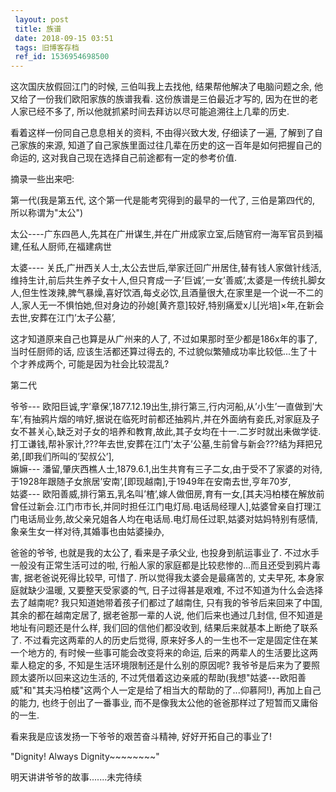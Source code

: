```yaml
---
 layout: post
 title: 族谱
 date: 2018-09-15 03:51
 tags: 旧博客存档
 ref_id: 1536954698500
---
```

这次国庆放假回江门的时候, 三伯叫我上去找他, 结果帮他解决了电脑问题之余, 他又给了一份我们欧阳家族的族谱我看. 这份族谱是三伯最近才写的,
因为在世的老人家已经不多了, 所以他就抓紧时间去拜访以尽可能追溯往上几辈的历史.



看着这样一份同自己息息相关的资料, 不由得兴致大发, 仔细读了一遍, 了解到了自己家族的来源,
知道了自己家族里面过往几辈在历史的这一百年是如何把握自己的命运的, 这对我自己现在选择自己前途都有一定的参考价值.



摘录一些出来吧:



第一代(我是第五代, 这个第一代是能考究得到的最早的一代了, 三伯是第四代的, 所以称谓为"太公")



太公----广东四邑人,先其在广卅谋生,并在广卅成家立室,后随官府一海军官员到福建,任私人厨师,在福建病世

  
 太婆----
关氏,广卅西关人士,太公去世后,举家迁回广卅居住,替有钱人家做针线活,维持生计,前后共生养子女十人,但只育成一子’巨诚’,一女’善威’,太婆是一传统扎脚女人,但生性泼辣,脾气暴燥,喜好饮酒,每攴必饮,且酒量很大,在家里是一个说一不二的人,家人无一不惧怕她,但对身边的孙媳[黄齐意]较好,特别痛爱x儿[光培]×年,在新会去世,安葬在江门’太子公墓’,  

这才知道原来自己也算是从广州来的人了, 不过如果那时至少都是186x年的事了, 当时任厨师的话, 应该生活都还算过得去的,
不过貌似繁殖成功率比较低...生了十个才养成两个, 可能是因为社会比较混乱?



第二代



 爷爷---
欧阳巨诚,字’章保’,1877.12.19出生,排行第三,行内河船,从’小生’一直做到’大车’,有抽鸦片烟的啃好,据说在临死时前都还抽鸦片,并在外面纳有妾氏,对家庭及子女不甚关心,缺乏对子女的培养和教育,故此,其子女均在十一.二岁时就出耒做学徒.打工谦钱,帮补家计,???年去世,安葬在江门’太子’公墓,生前曾与新会???结为拜把兄弟,[即我们所叫的’契叔公’],  
 嫲嫲---
潘留,肇庆西樵人士,1879.6.1,出生共育有三子二女,由于受不了家婆的对待,于1928年跟随子女旅居’安南’,[即现越南],于1949年在安南去世,亨年70岁,  
 姑婆---
欧阳善威,排行第五,乳名叫’楂’,嫁人做佃房,育有一女,[其夫冯柏楼在解放前曾任过新会.江门市市长,并同时担任江门电灯局.电话局经理人],姑婆曾亲自打理江门电话局业务,故父亲兄姐各人均在电话局.电灯局任过职,姑婆对姑妈特别有感情,象亲生女一样对待,其婚事也由姑婆操办,  

爸爸的爷爷, 也就是我的太公了, 看来是子承父业, 也投身到航运事业了. 不过水手一般没有正常生活可过的啦,
行船人家的家庭都是比较悲惨的...而且还受到鸦片毒害, 据老爸说死得比较早, 可惜了. 所以觉得我太婆会是最痛苦的, 丈夫早死, 本身家庭就缺少温暖,
又要整天受家婆的气, 日子过得甚是艰难, 不过不知道为什么会选择去了越南呢? 我只知道她带着孩子们都过了越南住, 只有我的爷爷后来回来了中国,
其余的都在越南定居了, 据老爸那一辈的人说, 他们后来也通过几封信, 但不知道是地址有问题还是什么样, 我们回的信他们都没收到,
结果后来就基本上断绝了联系了. 不过看完这两辈的人的历史后觉得, 原来好多人的一生也不一定是固定住在某一个地方的, 有时候一些事可能会改变将来的命运,
后来的两辈人的生活要比这两辈人稳定的多, 不知是生活环境限制还是什么别的原因呢?  我爷爷是后来为了要照顾太婆所以回来这边生活的,
不过凭借着这边亲戚的帮助(我想"姑婆---欧阳善威"和"其夫冯柏楼"这两个人一定是给了相当大的帮助的了...仰慕阿!), 再加上自己的能力,
也终于创出了一番事业, 而不是像我太公他的爸爸那样过了短暂而又庸俗的一生.



看来我是应该发扬一下爷爷的艰苦奋斗精神, 好好开拓自己的事业了!



"Dignity! Always Dignity~~~~~~~~"



明天讲讲爷爷的故事.......未完待续

